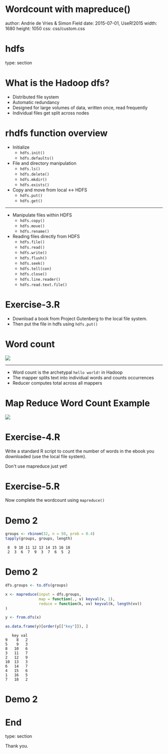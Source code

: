 Wordcount with mapreduce()
========================================================
author: Andrie de Vries & Simon Field
date: 2015-07-01, UseR!2015
width: 1680
height: 1050
css: css/custom.css

hdfs
====
type: section

What is the Hadoop dfs?
=======================

* Distributed file system
* Automatic redundancy
* Designed for large volumes of data, written once, read frequently
* Individual files get split across nodes

rhdfs function overview
=======================

* Initialize
  - `hdfs.init()`
  - `hdfs.defaults()`
* File and directory manipulation
  - `hdfs.ls()`
  - `hdfs.delete()`
  - `hdfs.mkdir()`
  - `hdfs.exists()`
* Copy and move from local <-> HDFS
  - `hdfs.put()`
  - `hdfs.get()`

***

* Manipulate files within HDFS
  - `hdfs.copy()`
  - `hdfs.move()`
  - `hdfs.rename()`
* Reading files directly from HDFS
  - `hdfs.file()`
  - `hdfs.read()`
  - `hdfs.write()`
  - `hdfs.flush()`
  - `hdfs.seek()`
  - `hdfs.tell(con)`
  - `hdfs.close()`
  - `hdfs.line.reader()`
  -  `hdfs.read.text.file()`


Exercise-3.R
============

* Download a book from Project Gutenberg to the local file system.
* Then put the file in hdfs using `hdfs.put()`

Word count
==========

![](images/xkcd-wordcount.png)

***

* Word count is the archetypal `hello world!` in Hadoop
* The mapper splits text into individual words and counts occurrences
* Reducer computes total across all mappers


Map Reduce Word Count Example
=============================

![](images/wordcount.png)

Exercise-4.R
============


Write a standard R script to count the number of words in the ebook you downloaded (use the local file system).

Don't use mapreduce just yet!


Exercise-5.R
============

Now complete the wordcount using `mapreduce()`



Demo 2
======






```r
groups <- rbinom(32, n = 50, prob = 0.4)
tapply(groups, groups, length)
```

```
 8  9 10 11 12 13 14 15 16 18 
 2  3  6  7  9  3  7  6  5  2 
```

Demo 2
======


```r
dfs.groups <- to.dfs(groups)

x <- mapreduce(input = dfs.groups,
               map = function(., v) keyval(v, 1),
               reduce = function(k, vv) keyval(k, length(vv))
)

y <- from.dfs(x)

as.data.frame(y)[order(y[["key"]]), ]
```

```
   key val
9    8   2
5    9   3
8   10   6
3   11   7
2   12   9
10  13   3
6   14   7
4   15   6
1   16   5
7   18   2
```

Demo 2
======




End
===
type: section

Thank you.
